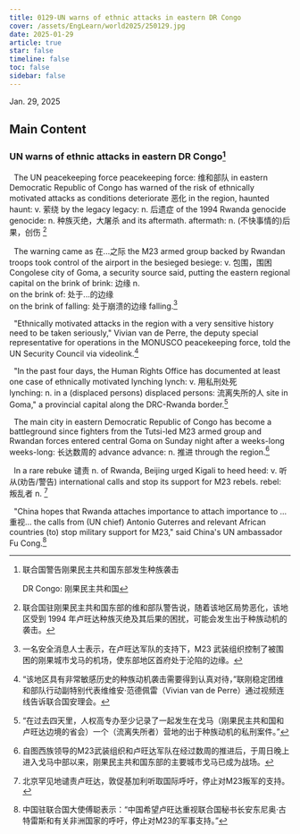 ```yaml
---
title: 0129-UN warns of ethnic attacks in eastern DR Congo
cover: /assets/EngLearn/world2025/250129.jpg
date: 2025-01-29
article: true
star: false
timeline: false
toc: false
sidebar: false
---
```

Jan. 29, 2025
<!-- more -->

## Main Content

### UN warns of ethnic attacks in eastern DR Congo[^t1]

&nbsp; The UN 
<span class="hover-note">
peacekeeping force
<span class="hover-content">
peacekeeping force: 维和部队
</span></span>
in eastern Democratic Republic of Congo has warned of the risk of ethnically motivated attacks as conditions 
<span class="hover-note">
deteriorate
<span class="hover-content">
恶化
</span></span>
 in the region, 
<span class="hover-note">
haunted
<span class="hover-content">
haunt: v. 萦绕
</span></span>
 by the 
<span class="hover-note">
legacy
<span class="hover-content">
legacy: n. 后遗症
</span></span>
 of the 1994 Rwanda 
<span class="hover-note">
genocide
<span class="hover-content">
genocide: n. 种族灭绝，大屠杀
</span></span>
 and its 
<span class="hover-note">
aftermath.
<span class="hover-content">
aftermath: n. (不快事情的)后果，创伤
</span></span>
[^s1]


&nbsp; The warning 
<span class="hover-note">
came as
<span class="hover-content">
在...之际
</span></span>
 the M23 armed group backed by Rwandan troops took control of the airport in the 
<span class="hover-note">
besieged
<span class="hover-content">
besiege: v. 包围，围困
</span></span>
 Congolese city of Goma, a security source said, putting the eastern regional capital 
<span class="hover-note">
on the brink of
<span class="hover-content">
brink: 边缘 n. <br>
on the brink of: 处于...的边缘 <br>
on the brink of falling: 处于崩溃的边缘
</span></span>
 falling.[^s2]

&nbsp; "Ethnically motivated attacks in the region with a very sensitive history need to be taken seriously," Vivian van de Perre, the deputy special representative for operations in the MONUSCO peacekeeping force, told the UN Security Council via videolink.[^s3]


&nbsp; "In the past four days, the Human Rights Office has documented at least one case of ethnically motivated 
<span class="hover-note">
lynching
<span class="hover-content">
lynch: v. 用私刑处死 <br>
lynching: n.
</span></span>
 in a 
<span class="hover-note">
(displaced persons)
<span class="hover-content">
displaced persons: 流离失所的人
</span></span>
 site in Goma," a provincial capital along the DRC-Rwanda border.[^s4]


&nbsp; The main city in eastern Democratic Republic of Congo has become a battleground since fighters from the Tutsi-led M23 armed group and Rwandan forces entered central Goma on Sunday night after a 
<span class="hover-note">
weeks-long
<span class="hover-content">
weeks-long: 长达数周的
</span></span>
<span class="space"> </span>
<span class="hover-note">
 advance
<span class="hover-content">
advance: n. 推进
</span></span>
 through the region.[^s5]

&nbsp; In a rare 
<span class="hover-note">
rebuke
<span class="hover-content">
谴责 n.
</span></span>
 of Rwanda, Beijing urged Kigali to 
<span class="hover-note">
heed
<span class="hover-content">
heed: v. 听从(劝告/警告)
</span></span>
 international calls and stop its support for M23 
<span class="hover-note">
rebels.
<span class="hover-content">
rebel: 叛乱者 n.
</span></span>
[^s6]

&nbsp; "China hopes that Rwanda 
<span class="hover-note">
attaches importance to
<span class="hover-content">
attach importance to ... 重视...
</span></span>
 the calls from (UN chief) Antonio Guterres and relevant African countries (to) stop military support for M23," said China's UN ambassador Fu Cong.[^s7]



[^t1]: 联合国警告刚果民主共和国东部发生种族袭击

    DR Congo: 刚果民主共和国
[^s1]: 联合国驻刚果民主共和国东部的维和部队警告说，随着该地区局势恶化，该地区受到 1994 年卢旺达种族灭绝及其后果的困扰，可能会发生出于种族动机的袭击。

[^s2]: 一名安全消息人士表示，在卢旺达军队的支持下，M23 武装组织控制了被围困的刚果城市戈马的机场，使东部地区首府处于沦陷的边缘。

[^s3]: “该地区具有非常敏感历史的种族动机袭击需要得到认真对待，”联刚稳定团维和部队行动副特别代表维维安·范德佩雷（Vivian van de Perre）通过视频连线告诉联合国安理会。

[^s4]: “在过去四天里，人权高专办至少记录了一起发生在戈马（刚果民主共和国和卢旺达边境的省会）一个（流离失所者）营地的出于种族动机的私刑案件。”

[^s5]: 自图西族领导的M23武装组织和卢旺达军队在经过数周的推进后，于周日晚上进入戈马中部以来，刚果民主共和国东部的主要城市戈马已成为战场。

[^s6]: 北京罕见地谴责卢旺达，敦促基加利听取国际呼吁，停止对M23叛军的支持。

[^s7]: 中国驻联合国大使傅聪表示：“中国希望卢旺达重视联合国秘书长安东尼奥·古特雷斯和有关非洲国家的呼吁，停止对M23的军事支持。”